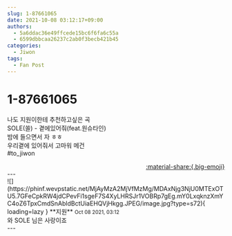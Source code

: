 ```yaml
---
slug: 1-87661065
date: 2021-10-08 03:12:17+09:00
authors:
  - 5a6ddac36e49ffcede15bc6f6fa6c55a
  - 6599dbbcaa26237c2ab0f3becb421b45
categories:
  - Jiwon
tags:
  - Fan Post
---
```


# 1-87661065

<div class="post-container" markdown="1">
<div class="content-container md-sidebar__scrollwrap" markdown="1">

나도 지원이한테 추천하고싶은 곡<br>SOLE(쏠) - 곁에있어줘(feat.원슈타인)<br>밤에 들으면서 자 ㅎㅎ<br>우리곁에 있어줘서 고마워 메건<br>\#to_jiwon

</div>
</div>

<div style="text-align: right;" markdown="1">
<a href="https://weverse.io/fromis9/fanpost/1-87661065" style="text-align: right;">:material-share:{.big-emoji}</a>
</div>
---

<div class="comments-container md-sidebar__scrollwrap" markdown="1">
<div class="comment" markdown="1">
<div class='id-container' markdown="1">
![](https://phinf.wevpstatic.net/MjAyMzA2MjVfMzMg/MDAxNjg3NjU0MTExOTU5.7GFeCpkRW4jdCPevFi1sgeF7S4XyLHRSJr1VOBRp7gEg.mY0LxqknzXmYC4oZ6TpxCmdSnAbldBctUiaEHQVjHkgg.JPEG/image.jpg?type=s72){ loading=lazy }
**<span class="artist">지원</span>** <small>Oct 08 2021, 03:12</small><br>
</div>
<div class='comment-body' markdown="1">
와 SOLE 님은 사랑이죠
</div>
</div>
</div>
---
